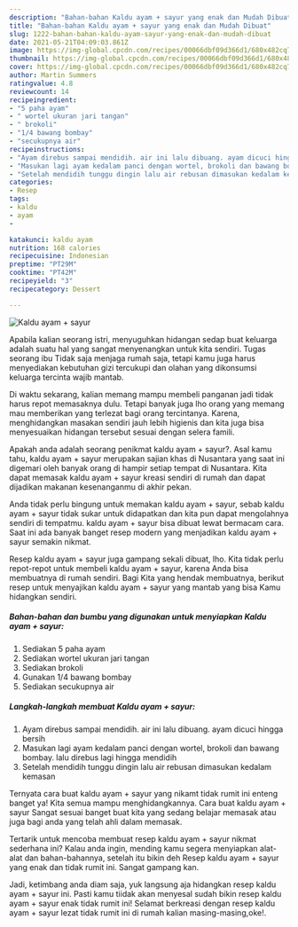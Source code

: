 ```yaml
---
description: "Bahan-bahan Kaldu ayam + sayur yang enak dan Mudah Dibuat"
title: "Bahan-bahan Kaldu ayam + sayur yang enak dan Mudah Dibuat"
slug: 1222-bahan-bahan-kaldu-ayam-sayur-yang-enak-dan-mudah-dibuat
date: 2021-05-21T04:09:03.861Z
image: https://img-global.cpcdn.com/recipes/00066dbf09d366d1/680x482cq70/kaldu-ayam-sayur-foto-resep-utama.jpg
thumbnail: https://img-global.cpcdn.com/recipes/00066dbf09d366d1/680x482cq70/kaldu-ayam-sayur-foto-resep-utama.jpg
cover: https://img-global.cpcdn.com/recipes/00066dbf09d366d1/680x482cq70/kaldu-ayam-sayur-foto-resep-utama.jpg
author: Martin Summers
ratingvalue: 4.8
reviewcount: 14
recipeingredient:
- "5 paha ayam"
- " wortel ukuran jari tangan"
- " brokoli"
- "1/4 bawang bombay"
- "secukupnya air"
recipeinstructions:
- "Ayam direbus sampai mendidih. air ini lalu dibuang. ayam dicuci hingga bersih"
- "Masukan lagi ayam kedalam panci dengan wortel, brokoli dan bawang bombay. lalu direbus lagi hingga mendidih"
- "Setelah mendidih tunggu dingin lalu air rebusan dimasukan kedalam kemasan"
categories:
- Resep
tags:
- kaldu
- ayam
- 

katakunci: kaldu ayam  
nutrition: 168 calories
recipecuisine: Indonesian
preptime: "PT29M"
cooktime: "PT42M"
recipeyield: "3"
recipecategory: Dessert

---
```



![Kaldu ayam + sayur](https://img-global.cpcdn.com/recipes/00066dbf09d366d1/680x482cq70/kaldu-ayam-sayur-foto-resep-utama.jpg)

Apabila kalian seorang istri, menyuguhkan hidangan sedap buat keluarga adalah suatu hal yang sangat menyenangkan untuk kita sendiri. Tugas seorang ibu Tidak saja menjaga rumah saja, tetapi kamu juga harus menyediakan kebutuhan gizi tercukupi dan olahan yang dikonsumsi keluarga tercinta wajib mantab.

Di waktu  sekarang, kalian memang mampu membeli panganan jadi tidak harus repot memasaknya dulu. Tetapi banyak juga lho orang yang memang mau memberikan yang terlezat bagi orang tercintanya. Karena, menghidangkan masakan sendiri jauh lebih higienis dan kita juga bisa menyesuaikan hidangan tersebut sesuai dengan selera famili. 



Apakah anda adalah seorang penikmat kaldu ayam + sayur?. Asal kamu tahu, kaldu ayam + sayur merupakan sajian khas di Nusantara yang saat ini digemari oleh banyak orang di hampir setiap tempat di Nusantara. Kita dapat memasak kaldu ayam + sayur kreasi sendiri di rumah dan dapat dijadikan makanan kesenanganmu di akhir pekan.

Anda tidak perlu bingung untuk memakan kaldu ayam + sayur, sebab kaldu ayam + sayur tidak sukar untuk didapatkan dan kita pun dapat mengolahnya sendiri di tempatmu. kaldu ayam + sayur bisa dibuat lewat bermacam cara. Saat ini ada banyak banget resep modern yang menjadikan kaldu ayam + sayur semakin nikmat.

Resep kaldu ayam + sayur juga gampang sekali dibuat, lho. Kita tidak perlu repot-repot untuk membeli kaldu ayam + sayur, karena Anda bisa membuatnya di rumah sendiri. Bagi Kita yang hendak membuatnya, berikut resep untuk menyajikan kaldu ayam + sayur yang mantab yang bisa Kamu hidangkan sendiri.

<!--inarticleads1-->

##### Bahan-bahan dan bumbu yang digunakan untuk menyiapkan Kaldu ayam + sayur:

1. Sediakan 5 paha ayam
1. Sediakan  wortel ukuran jari tangan
1. Sediakan  brokoli
1. Gunakan 1/4 bawang bombay
1. Sediakan secukupnya air




<!--inarticleads2-->

##### Langkah-langkah membuat Kaldu ayam + sayur:

1. Ayam direbus sampai mendidih. air ini lalu dibuang. ayam dicuci hingga bersih
1. Masukan lagi ayam kedalam panci dengan wortel, brokoli dan bawang bombay. lalu direbus lagi hingga mendidih
1. Setelah mendidih tunggu dingin lalu air rebusan dimasukan kedalam kemasan




Ternyata cara buat kaldu ayam + sayur yang nikamt tidak rumit ini enteng banget ya! Kita semua mampu menghidangkannya. Cara buat kaldu ayam + sayur Sangat sesuai banget buat kita yang sedang belajar memasak atau juga bagi anda yang telah ahli dalam memasak.

Tertarik untuk mencoba membuat resep kaldu ayam + sayur nikmat sederhana ini? Kalau anda ingin, mending kamu segera menyiapkan alat-alat dan bahan-bahannya, setelah itu bikin deh Resep kaldu ayam + sayur yang enak dan tidak rumit ini. Sangat gampang kan. 

Jadi, ketimbang anda diam saja, yuk langsung aja hidangkan resep kaldu ayam + sayur ini. Pasti kamu tiidak akan menyesal sudah bikin resep kaldu ayam + sayur enak tidak rumit ini! Selamat berkreasi dengan resep kaldu ayam + sayur lezat tidak rumit ini di rumah kalian masing-masing,oke!.

